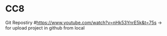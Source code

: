 # CC8
Git Repostiry
#https://www.youtube.com/watch?v=nHk53YnrE5k&t=75s -> for upload project in github from local
